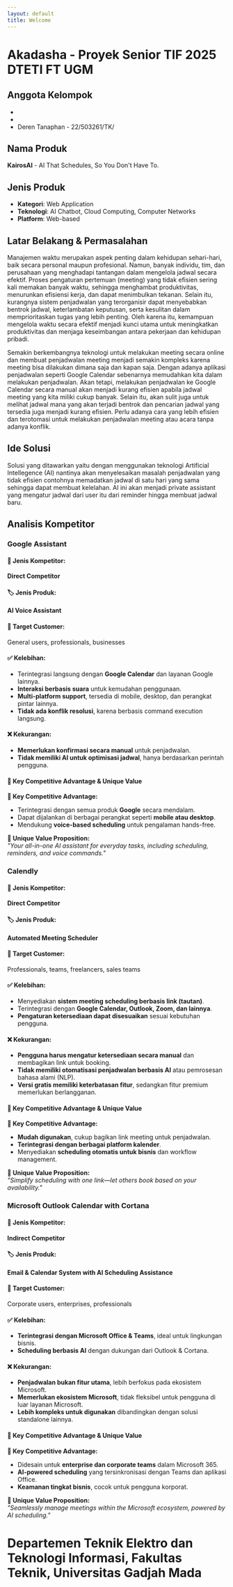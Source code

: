 ```yaml
---
layout: default
title: Welcome
---
```


# Akadasha - Proyek Senior TIF 2025 DTETI FT UGM

## Anggota Kelompok

-
-
- Deren Tanaphan - 22/503261/TK/

## Nama Produk

**KairosAI** - AI That Schedules, So You Don't Have To.

## Jenis Produk

- **Kategori**: Web Application
- **Teknologi**: AI Chatbot, Cloud Computing, Computer Networks
- **Platform**: Web-based

## Latar Belakang & Permasalahan

Manajemen waktu merupakan aspek penting dalam kehidupan sehari-hari, baik secara personal maupun profesional. Namun, banyak individu, tim, dan perusahaan yang menghadapi tantangan dalam mengelola jadwal secara efektif. Proses pengaturan pertemuan (meeting) yang tidak efisien sering kali memakan banyak waktu, sehingga menghambat produktivitas, menurunkan efisiensi kerja, dan dapat menimbulkan tekanan. Selain itu, kurangnya sistem penjadwalan yang terorganisir dapat menyebabkan bentrok jadwal, keterlambatan keputusan, serta kesulitan dalam memprioritaskan tugas yang lebih penting. Oleh karena itu, kemampuan mengelola waktu secara efektif menjadi kunci utama untuk meningkatkan produktivitas dan menjaga keseimbangan antara pekerjaan dan kehidupan pribadi.

Semakin berkembangnya teknologi untuk melakukan meeting secara online dan membuat penjadwalan meeting menjadi semakin kompleks karena meeting bisa dilakukan dimana saja dan kapan saja. Dengan adanya aplikasi penjadwalan seperti Google Calendar sebenarnya memudahkan kita dalam melakukan penjadwalan. Akan tetapi, melakukan penjadwalan ke Google Calendar secara manual akan menjadi kurang efisien apabila jadwal meeting yang kita miliki cukup banyak. Selain itu, akan sulit juga untuk melihat jadwal mana yang akan terjadi bentrok dan pencarian jadwal yang tersedia juga menjadi kurang efisien. Perlu adanya cara yang lebih efisien dan terotomasi untuk melakukan penjadwalan meeting atau acara tanpa adanya konflik.

## Ide Solusi

Solusi yang ditawarkan yaitu dengan menggunakan teknologi Artificial Intellegence (AI) nantinya akan menyelesaikan masalah penjadwalan yang tidak efisien contohnya memadatkan jadwal di satu hari yang sama sehingga dapat membuat kelelahan. AI ini akan menjadi private assistant yang mengatur jadwal dari user itu dari reminder hingga membuat jadwal baru.

## Analisis Kompetitor

### **Google Assistant**

#### 📌 Jenis Kompetitor:

**Direct Competitor**

#### 🏷️ Jenis Produk:

**AI Voice Assistant**

#### 🎯 Target Customer:

General users, professionals, businesses

#### ✅ Kelebihan:

- Terintegrasi langsung dengan **Google Calendar** dan layanan Google lainnya.
- **Interaksi berbasis suara** untuk kemudahan penggunaan.
- **Multi-platform support**, tersedia di mobile, desktop, dan perangkat pintar lainnya.
- **Tidak ada konflik resolusi**, karena berbasis command execution langsung.

#### ❌ Kekurangan:

- **Memerlukan konfirmasi secara manual** untuk penjadwalan.
- **Tidak memiliki AI untuk optimisasi jadwal**, hanya berdasarkan perintah pengguna.

#### 🚀 Key Competitive Advantage & Unique Value

**🔹 Key Competitive Advantage:**

- Terintegrasi dengan semua produk **Google** secara mendalam.
- Dapat dijalankan di berbagai perangkat seperti **mobile atau desktop**.
- Mendukung **voice-based scheduling** untuk pengalaman hands-free.

**🔹 Unique Value Proposition:**  
_"Your all-in-one AI assistant for everyday tasks, including scheduling, reminders, and voice commands."_

### **Calendly**

#### 📌 Jenis Kompetitor:

**Direct Competitor**

#### 🏷️ Jenis Produk:

**Automated Meeting Scheduler**

#### 🎯 Target Customer:

Professionals, teams, freelancers, sales teams

#### ✅ Kelebihan:

- Menyediakan **sistem meeting scheduling berbasis link (tautan)**.
- Terintegrasi dengan **Google Calendar, Outlook, Zoom, dan lainnya**.
- **Pengaturan ketersediaan dapat disesuaikan** sesuai kebutuhan pengguna.

#### ❌ Kekurangan:

- **Pengguna harus mengatur ketersediaan secara manual** dan membagikan link untuk booking.
- **Tidak memiliki otomatisasi penjadwalan berbasis AI** atau pemrosesan bahasa alami (NLP).
- **Versi gratis memiliki keterbatasan fitur**, sedangkan fitur premium memerlukan berlangganan.

#### 🚀 Key Competitive Advantage & Unique Value

**🔹 Key Competitive Advantage:**

- **Mudah digunakan**, cukup bagikan link meeting untuk penjadwalan.
- **Terintegrasi dengan berbagai platform kalender**.
- Menyediakan **scheduling otomatis untuk bisnis** dan workflow management.

**🔹 Unique Value Proposition:**  
_"Simplify scheduling with one link—let others book based on your availability."_

### **Microsoft Outlook Calendar with Cortana**

#### 📌 Jenis Kompetitor:

**Indirect Competitor**

#### 🏷️ Jenis Produk:

**Email & Calendar System with AI Scheduling Assistance**

#### 🎯 Target Customer:

Corporate users, enterprises, professionals

#### ✅ Kelebihan:

- **Terintegrasi dengan Microsoft Office & Teams**, ideal untuk lingkungan bisnis.
- **Scheduling berbasis AI** dengan dukungan dari Outlook & Cortana.

#### ❌ Kekurangan:

- **Penjadwalan bukan fitur utama**, lebih berfokus pada ekosistem Microsoft.
- **Memerlukan ekosistem Microsoft**, tidak fleksibel untuk pengguna di luar layanan Microsoft.
- **Lebih kompleks untuk digunakan** dibandingkan dengan solusi standalone lainnya.

#### 🚀 Key Competitive Advantage & Unique Value

**🔹 Key Competitive Advantage:**

- Didesain untuk **enterprise dan corporate teams** dalam Microsoft 365.
- **AI-powered scheduling** yang tersinkronisasi dengan Teams dan aplikasi Office.
- **Keamanan tingkat bisnis**, cocok untuk pengguna korporat.

**🔹 Unique Value Proposition:**  
_"Seamlessly manage meetings within the Microsoft ecosystem, powered by AI scheduling."_

# Departemen Teknik Elektro dan Teknologi Informasi, Fakultas Teknik, Universitas Gadjah Mada
